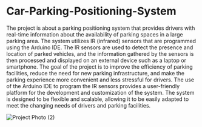 # Car-Parking-Positioning-System

The project is about a parking positioning system that provides drivers with real-time information about the availability of parking spaces in a large parking area. The system utilizes IR (infrared) sensors that are programmed using the Arduino IDE. The IR sensors are used to detect the presence and location of parked vehicles, and the information gathered by the sensors is then processed and displayed on an external device such as a laptop or smartphone. The goal of the project is to improve the efficiency of parking facilities, reduce the need for new parking infrastructure, and make the parking experience more convenient and less stressful for drivers. The use of the Arduino IDE to program the IR sensors provides a user-friendly platform for the development and customization of the system. The system is designed to be flexible and scalable, allowing it to be easily adapted to meet the changing needs of drivers and parking facilities.


![Project Photo (2)](https://user-images.githubusercontent.com/113261623/225416755-80438c4b-b8e0-4628-9fb4-70d0ca4a6f1a.jpg)
